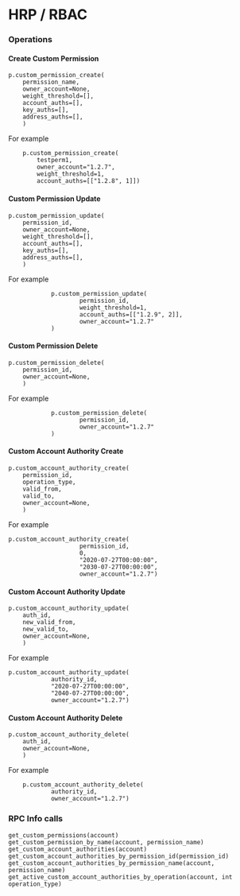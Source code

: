 # HRP / RBAC

### Operations



#### Create Custom Permission

```text
p.custom_permission_create(
    permission_name,
    owner_account=None,
    weight_threshold=[],
    account_auths=[],
    key_auths=[],
    address_auths=[],
    )
```

For example 

```text
    p.custom_permission_create(
        testperm1,
        owner_account="1.2.7",
        weight_threshold=1,
        account_auths=[["1.2.8", 1]])
```



#### Custom Permission Update

```text
p.custom_permission_update(
    permission_id,
    owner_account=None,
    weight_threshold=[],
    account_auths=[],
    key_auths=[],
    address_auths=[],
    )
```

For example

```text
            p.custom_permission_update(
                    permission_id,
                    weight_threshold=1,
                    account_auths=[["1.2.9", 2]],
                    owner_account="1.2.7"
            )
```



#### Custom Permission Delete

```text
p.custom_permission_delete(
    permission_id,
    owner_account=None,
    )
```

For example

```text
            p.custom_permission_delete(
                    permission_id,
                    owner_account="1.2.7"
            )
```



#### Custom Account Authority Create

```text
p.custom_account_authority_create(
    permission_id,
    operation_type,
    valid_from,
    valid_to,
    owner_account=None,
    )
```

For example

```text
p.custom_account_authority_create(
                    permission_id,
                    0,
                    "2020-07-27T00:00:00",
                    "2030-07-27T00:00:00",
                    owner_account="1.2.7") 
```



#### Custom Account Authority Update

```text
p.custom_account_authority_update(
    auth_id,
    new_valid_from,
    new_valid_to,
    owner_account=None,
    )
```

For example

```text
p.custom_account_authority_update(
            authority_id,
            "2020-07-27T00:00:00",
            "2040-07-27T00:00:00",
            owner_account="1.2.7")
```



#### Custom Account Authority Delete

```text
p.custom_account_authority_delete(
    auth_id,
    owner_account=None,
    )
```

For example

```text
    p.custom_account_authority_delete(
            authority_id,
            owner_account="1.2.7")
```



### RPC Info calls

```text
get_custom_permissions(account)
get_custom_permission_by_name(account, permission_name)
get_custom_account_authorities(account)
get_custom_account_authorities_by_permission_id(permission_id)
get_custom_account_authorities_by_permission_name(account, permission_name)
get_active_custom_account_authorities_by_operation(account, int operation_type)
```

